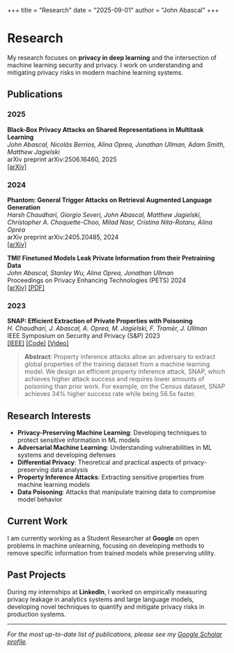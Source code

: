 +++
title = "Research"
date = "2025-09-01"
author = "John Abascal"
+++

# Research

My research focuses on **privacy in deep learning** and the intersection of machine learning security and privacy. I work on understanding and mitigating privacy risks in modern machine learning systems.

## Publications

### 2025

**Black-Box Privacy Attacks on Shared Representations in Multitask Learning**  
*John Abascal, Nicolás Berrios, Alina Oprea, Jonathan Ullman, Adam Smith, Matthew Jagielski*  
arXiv preprint arXiv:2506.16460, 2025  
[[arXiv]](https://arxiv.org/abs/2506.16460)

### 2024

**Phantom: General Trigger Attacks on Retrieval Augmented Language Generation**  
*Harsh Chaudhari, Giorgio Severi, John Abascal, Matthew Jagielski, Christopher A. Choquette-Choo, Milad Nasr, Cristina Nita-Rotaru, Alina Oprea*  
arXiv preprint arXiv:2405.20485, 2024  
[[arXiv]](https://arxiv.org/abs/2405.20485)

**TMI! Finetuned Models Leak Private Information from their Pretraining Data**  
*John Abascal, Stanley Wu, Alina Oprea, Jonathan Ullman*  
Proceedings on Privacy Enhancing Technologies (PETS) 2024  
[[arXiv]](https://arxiv.org/abs/2306.01181) [[PDF]](https://arxiv.org/pdf/2306.01181.pdf)

### 2023

**SNAP: Efficient Extraction of Private Properties with Poisoning**  
*H. Chaudhari, J. Abascal, A. Oprea, M. Jagielski, F. Tramèr, J. Ullman*  
IEEE Symposium on Security and Privacy (S&P) 2023  
[[IEEE]](https://doi.ieeecomputersociety.org/10.1109/SP46215.2023.00111) [[Code]](https://www.github.com/johnmath/snap-sp23) [[Video]](https://www.youtube.com/watch?v=p89ZQEt7qhM&t=1s)

> **Abstract**: Property inference attacks allow an adversary to extract global properties of the training dataset from a machine learning model. We design an efficient property inference attack, SNAP, which achieves higher attack success and requires lower amounts of poisoning than prior work. For example, on the Census dataset, SNAP achieves 34% higher success rate while being 56.5x faster.

## Research Interests

- **Privacy-Preserving Machine Learning**: Developing techniques to protect sensitive information in ML models
- **Adversarial Machine Learning**: Understanding vulnerabilities in ML systems and developing defenses
- **Differential Privacy**: Theoretical and practical aspects of privacy-preserving data analysis
- **Property Inference Attacks**: Extracting sensitive properties from machine learning models
- **Data Poisoning**: Attacks that manipulate training data to compromise model behavior

## Current Work

I am currently working as a Student Researcher at **Google** on open problems in machine unlearning, focusing on developing methods to remove specific information from trained models while preserving utility.

## Past Projects

During my internships at **LinkedIn**, I worked on empirically measuring privacy leakage in analytics systems and large language models, developing novel techniques to quantify and mitigate privacy risks in production systems.

---

*For the most up-to-date list of publications, please see my [Google Scholar profile](https://scholar.google.com/citations?user=3jYQ3FsAAAAJ&hl).*
